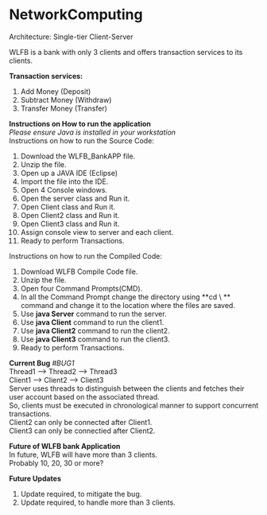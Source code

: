 # NetworkComputing
Architecture: Single-tier Client-Server

WLFB is a bank with only 3 clients and offers transaction services to its clients. 

**Transaction services:**
1) Add Money (Deposit)
2) Subtract Money (Withdraw)
3) Transfer Money (Transfer)

**Instructions on How to run the application** <br />
_Please ensure Java is installed in your workstation_ <br />
Instructions on how to run the Source Code:<br />
1. Download the WLFB_BankAPP file.
2. Unzip the file.
3. Open up a JAVA IDE (Eclipse)
4. Import the file into the IDE.
5. Open 4 Console windows. 
6. Open the server class and Run it.
7. Open Client class and Run it.
8. Open Client2 class and Run it.
9. Open Client3 class and Run it.
10. Assign console view to server and each client.
11. Ready to perform Transactions.

Instructions on how to run the Compiled Code:<br />
1. Download WLFB Compile Code file.
2. Unzip the file.
3. Open four Command Prompts(CMD).
4. In all the Command Prompt change the directory using **cd \ ** command and change it to the location where the files are saved.
5. Use **java Server** command to run the server.
6. Use **java Client** command to run the client1.
7. Use **java Client2** command to run the client2.
8. Use **java Client3** command to run the client3.
9. Ready to perform Transactions.

**Current Bug**
_#BUG1_<br />
Thread1 --> Thread2 --> Thread3 <br />
Client1 --> Client2 --> Client3<br />
Server uses threads to distinguish between the clients and fetches their user account based on the associated thread.<br />
So, clients must be executed in chronological manner to support concurrent transactions.<br />
Client2 can only be connected after Client1.<br />
Client3 can only be connectied after Client2.<br />

**Future of WLFB bank Application**<br />
In future, WLFB will have more than 3 clients. <br />
Probably 10, 20, 30 or more? <br />

**Future Updates**
1) Update required, to mitigate the bug.
2) Update required, to handle more than 3 clients. 

